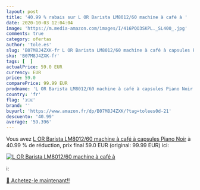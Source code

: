 ```yaml
---
layout: post
title: '40.99 % rabais sur L OR Barista LM8012/60 machine à café à '
date: 2020-10-03 12:04:04
image: 'https://m.media-amazon.com/images/I/416PQO3SKPL._SL400_.jpg'
comments: true
category: ofertas
author: 'tole.es'
slug: 'B07M8J4ZXK-fr L OR Barista LM8012/60 machine à café à capsules Piano Noir'
sku: 'B07M8J4ZXK-fr'
tags: [  ]
actualPrice: 59.0 EUR
currency: EUR
price: 59.0
comparePrice: 99.99 EUR
prodname: 'L OR Barista LM8012/60 machine à café à capsules Piano Noir'
country: 'fr'
flag: '🇫🇷'
brand: ''
buyurl: 'https://www.amazon.fr/dp/B07M8J4ZXK/?tag=tolees0d-21'
descuento: '40.99'
average: '59.396'
---
```


Vous avez [L OR Barista LM8012/60 machine à café à capsules Piano Noir](https://www.amazon.fr/dp/B07M8J4ZXK/?tag=tolees0d-21)  à  40.99 % de réduction, prix final  59.0 EUR (original: 99.99 EUR) ici:

[![L OR Barista LM8012/60 machine à café à ](https://m.media-amazon.com/images/I/416PQO3SKPL._SL400_.jpg)](https://www.amazon.fr/dp/B07M8J4ZXK/?tag=tolees0d-21)

ℹ️:


[🛒 Achetez-le maintenant!!](https://www.amazon.fr/dp/B07M8J4ZXK/?tag=tolees0d-21)
